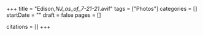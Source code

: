+++
title = "Edison,_NJ_as_of_7-21-21_.avif"
tags = ["Photos"]
categories = []
startDate = ""
draft = false
pages = []

citations = []
+++
